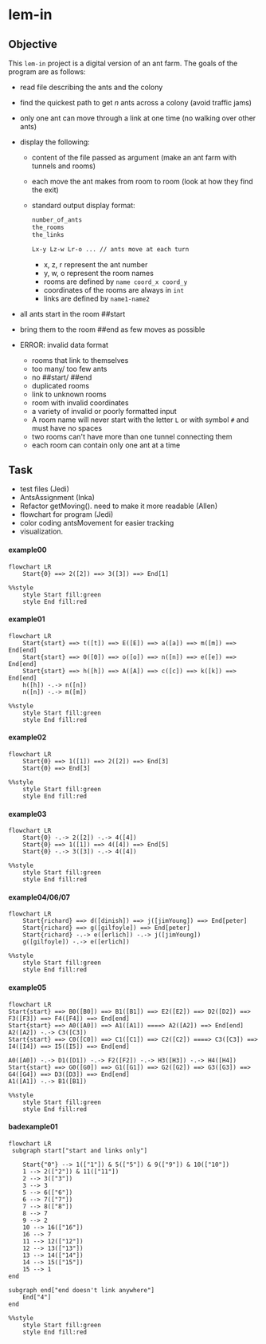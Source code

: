 # lem-in

## Objective

This `lem-in` project is a digital version of an ant farm. The goals of the program are as follows:

- read file describing the ants and the colony
- find the quickest path to get _n_ ants across a colony (avoid traffic jams)
- only one ant can move through a link at one time (no walking over other ants)
- display the following:
  - content of the file passed as argument (make an ant farm with tunnels and rooms)
  - each move the ant makes from room to room (look at how they find the exit)
  - standard output display format:

    ```bash
    number_of_ants
    the_rooms
    the_links

    Lx-y Lz-w Lr-o ... // ants move at each turn
    ```

    - x, z, r represent the ant number
    - y, w, o represent the room names
    - rooms are defined by `name coord_x coord_y`
    - coordinates of the rooms are always in `int`
    - links are defined by `name1-name2`

- all ants start in the room ##start
- bring them to the room ##end as few moves as possible

- ERROR: invalid data format
  - rooms that link to themselves
  - too many/ too few ants
  - no ##start/ ##end
  - duplicated rooms
  - link to unknown rooms
  - room with invalid coordinates
  - a variety of invalid or poorly formatted input
  - A room name will never start with the letter `L` or with symbol `#` and must have no spaces
  - two rooms can't have more than one tunnel connecting them
  - each room can contain only one ant at a time

## Task

- test files (Jedi)
- AntsAssignment (Inka)
- Refactor getMoving(). need to make it more readable (Allen)
- flowchart for program (Jedi)
- color coding antsMovement for easier tracking
- visualization.

#### example00

```mermaid
flowchart LR
    Start{0} ==> 2([2]) ==> 3([3]) ==> End[1]

%%style
    style Start fill:green
    style End fill:red
```

#### example01

```mermaid
flowchart LR
    Start{start} ==> t([t]) ==> E([E]) ==> a([a]) ==> m([m]) ==> End[end]
    Start{start} ==> 0([0]) ==> o([o]) ==> n([n]) ==> e([e]) ==> End[end]
    Start{start} ==> h([h]) ==> A([A]) ==> c([c]) ==> k([k]) ==> End[end]
    h([h]) -.-> n([n])
    n([n]) -.-> m([m])

%%style
    style Start fill:green
    style End fill:red
```

#### example02

```mermaid
flowchart LR
    Start{0} ==> 1([1]) ==> 2([2]) ==> End[3]
    Start{0} ==> End[3]
    
%%style
    style Start fill:green
    style End fill:red
```

#### example03

```mermaid
flowchart LR
    Start{0} -.-> 2([2]) -.-> 4([4])
    Start{0} ==> 1([1]) ==> 4([4]) ==> End[5]
    Start{0} -.-> 3([3]) -.-> 4([4])

%%style
    style Start fill:green
    style End fill:red
```

#### example04/06/07

```mermaid
flowchart LR
    Start{richard} ==> d([dinish]) ==> j([jimYoung]) ==> End[peter]
    Start{richard} ==> g([gilfoyle]) ==> End[peter]
    Start{richard} -.-> e([erlich]) -.-> j([jimYoung])
    g([gilfoyle]) -.-> e([erlich])

%%style
    style Start fill:green
    style End fill:red
```

#### example05

```mermaid
flowchart LR
Start{start} ==> B0([B0]) ==> B1([B1]) ==> E2([E2]) ==> D2([D2]) ==> F3([F3]) ==> F4([F4]) ==> End[end]
Start{start} ==> A0([A0]) ==> A1([A1]) ====> A2([A2]) ==> End[end]
A2([A2]) -.-> C3([C3])
Start{start} ==> C0([C0]) ==> C1([C1]) ==> C2([C2]) ====> C3([C3]) ==> I4([I4]) ==> I5([I5]) ==> End[end]

A0([A0]) -.-> D1([D1]) -.-> F2([F2]) -.-> H3([H3]) -.-> H4([H4])
Start{start} ==> G0([G0]) ==> G1([G1]) ==> G2([G2]) ==> G3([G3]) ==> G4([G4]) ==> D3([D3]) ==> End[end]
A1([A1]) -.-> B1([B1])

%%style
    style Start fill:green
    style End fill:red
```

#### badexample01

```mermaid
flowchart LR
 subgraph start["start and links only"]
        
    Start{"0"} --> 1(["1"]) & 5(["5"]) & 9(["9"]) & 10(["10"])
    1 --> 2(["2"]) & 11(["11"])
    2 --> 3(["3"])
    3 --> 3
    5 --> 6(["6"])
    6 --> 7(["7"])
    7 --> 8(["8"])
    8 --> 7
    9 --> 2
    10 --> 16(["16"])
    16 --> 7
    11 --> 12(["12"])
    12 --> 13(["13"])
    13 --> 14(["14"])
    14 --> 15(["15"])
    15 --> 1
end

subgraph end["end doesn't link anywhere"]
    End["4"]
end

%%style
    style Start fill:green
    style End fill:red
```